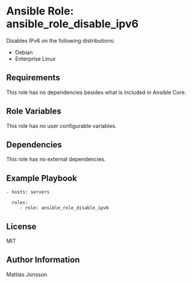 Ansible Role: ansible_role_disable_ipv6
=========

Disables IPv6 on the following distributions:

<ul>
<li>Debian
<li>Enterprise Linux
</ul>

Requirements
------------

This role has no dependencies besides what is included in Ansible Core.

Role Variables
--------------

This role has no user configurable variables.


Dependencies
------------

This role has no external dependencies.

Example Playbook
----------------

    - hosts: servers

      roles:
         - role: ansible_role_disable_ipv6

License
-------

MIT

Author Information
------------------

Mattias Jonsson
